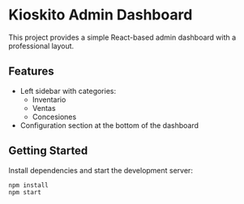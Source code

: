 # Kioskito Admin Dashboard

This project provides a simple React-based admin dashboard with a professional layout.

## Features

- Left sidebar with categories:
  - Inventario
  - Ventas
  - Concesiones
- Configuration section at the bottom of the dashboard

## Getting Started

Install dependencies and start the development server:

```bash
npm install
npm start
```
